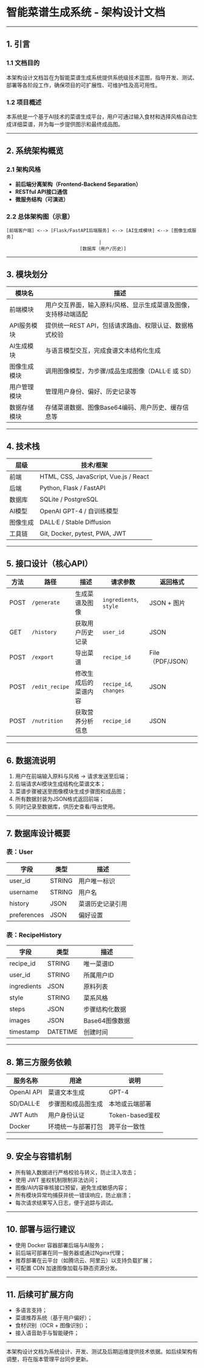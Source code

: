 # 智能菜谱生成系统 - 架构设计文档

---

## 1. 引言

### 1.1 文档目的

本架构设计文档旨在为智能菜谱生成系统提供系统级技术蓝图，指导开发、测试、部署等各阶段工作，确保项目的可扩展性、可维护性及高可用性。

### 1.2 项目概述

本系统是一个基于AI技术的菜谱生成平台，用户可通过输入食材和选择风格自动生成详细菜谱，并为每一步提供图示和最终成品图。

---

## 2. 系统架构概览

### 2.1 架构风格

- **前后端分离架构（Frontend-Backend Separation）**
- **RESTful API接口通信**
- **微服务结构（可演进）**

### 2.2 总体架构图（示意）

```
[前端客户端] <--> [Flask/FastAPI后端服务] <--> [AI生成模块] <--> [图像生成服务]
                                  |
                           [数据库（用户/历史）]
```

---

## 3. 模块划分

| 模块名         | 描述                                                                 |
|----------------|----------------------------------------------------------------------|
| 前端模块       | 用户交互界面，输入原料/风格、显示生成菜谱及图像，支持移动端适配    |
| API服务模块    | 提供统一REST API，包括请求路由、权限认证、数据格式校验              |
| AI生成模块     | 与语言模型交互，完成食谱文本结构化生成                              |
| 图像生成模块   | 调用图像模型，为步骤/成品生成图像（DALL·E 或 SD）                   |
| 用户管理模块   | 管理用户身份、偏好、历史记录等                                       |
| 数据存储模块   | 存储菜谱数据、图像Base64编码、用户历史、缓存信息等                   |

---

## 4. 技术栈

| 层级     | 技术/框架             |
|----------|------------------------|
| 前端     | HTML, CSS, JavaScript, Vue.js / React |
| 后端     | Python, Flask / FastAPI |
| 数据库   | SQLite / PostgreSQL    |
| AI模型   | OpenAI GPT-4 / 自训练模型 |
| 图像生成 | DALL·E / Stable Diffusion |
| 工具链   | Git, Docker, pytest, PWA, JWT |

---

## 5. 接口设计（核心API）

| 方法 | 路径               | 描述                   | 请求参数              | 返回格式     |
|------|--------------------|------------------------|------------------------|--------------|
| POST | `/generate`        | 生成菜谱及图像         | `ingredients`, `style` | JSON + 图片   |
| GET  | `/history`         | 获取用户历史记录       | `user_id`              | JSON         |
| POST | `/export`          | 导出菜谱               | `recipe_id`            | File（PDF/JSON） |
| POST | `/edit_recipe`     | 修改生成后的菜谱内容   | `recipe_id`, `changes` | JSON         |
| POST | `/nutrition`       | 获取营养分析信息       | `recipe_id`            | JSON         |

---

## 6. 数据流说明

1. 用户在前端输入原料与风格 → 请求发送至后端；
2. 后端请求AI模块生成结构化菜谱文本；
3. 菜谱步骤被送至图像模块生成步骤图和成品图；
4. 所有数据封装为JSON格式返回前端；
5. 同时记录至数据库，供历史查看/导出使用。

---

## 7. 数据库设计概要

### 表：User

| 字段       | 类型     | 描述             |
|------------|----------|------------------|
| user_id    | STRING   | 用户唯一标识     |
| username   | STRING   | 用户名           |
| history    | JSON     | 菜谱历史记录引用 |
| preferences| JSON     | 偏好设置         |

### 表：RecipeHistory

| 字段        | 类型   | 描述                   |
|-------------|--------|------------------------|
| recipe_id   | STRING | 唯一菜谱ID             |
| user_id     | STRING | 所属用户ID             |
| ingredients | JSON   | 原料列表               |
| style       | STRING | 菜系风格               |
| steps       | JSON   | 步骤结构化数据         |
| images      | JSON   | Base64图像数据         |
| timestamp   | DATETIME | 创建时间             |

---

## 8. 第三方服务依赖

| 服务名称   | 用途                     | 说明                         |
|------------|--------------------------|------------------------------|
| OpenAI API | 菜谱文本生成             | GPT-4                        |
| SD/DALL·E  | 步骤图和成品图生成       | 本地或云端部署               |
| JWT Auth   | 用户身份认证             | Token-based鉴权             |
| Docker     | 环境统一与部署打包       | 跨平台一致性                |

---

## 9. 安全与容错机制

- 所有输入数据进行严格校验与转义，防止注入攻击；
- 使用 JWT 鉴权机制限制非法访问；
- 图像/AI内容审核接口预留，避免生成敏感内容；
- 所有模块异常均捕获并统一错误响应，防止崩溃；
- 每次请求结果写入日志，便于追踪与调试。

---

## 10. 部署与运行建议

- 使用 Docker 容器部署后端与AI服务；
- 前后端可部署在同一服务器或通过Nginx代理；
- 推荐部署在云平台（如腾讯云、阿里云）以支持负载扩展；
- 可配置 CDN 加速图像加载与静态资源分发。

---

## 11. 后续可扩展方向

- 多语言支持；
- 菜谱推荐系统（基于用户偏好）；
- 食材识别（OCR + 图像识别）；
- 接入语音助手与智能硬件；

---

本架构设计文档为系统设计、开发、测试及后期运维提供技术依据。如后续架构有调整，将在版本管理平台同步更新。
